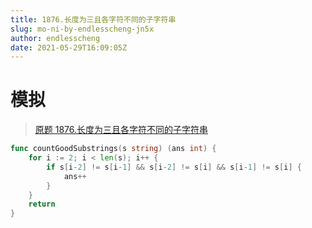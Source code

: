 ```yaml
---
title: 1876.长度为三且各字符不同的子字符串
slug: mo-ni-by-endlesscheng-jn5x
author: endlesscheng
date: 2021-05-29T16:09:05Z
---
```

# 模拟
 
> [原题 1876.长度为三且各字符不同的子字符串](https://leetcode.cn/problems/substrings-of-size-three-with-distinct-characters)
```go
func countGoodSubstrings(s string) (ans int) {
	for i := 2; i < len(s); i++ {
		if s[i-2] != s[i-1] && s[i-2] != s[i] && s[i-1] != s[i] {
			ans++
		}
	}
	return
}
```

